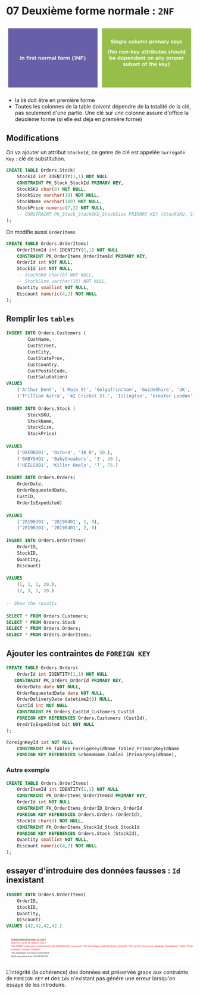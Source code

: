 # 07 Deuxième forme normale : `2NF`

<img src="assets/second-normal-form-jaq.png" alt="second-normal-form-jaq" style="zoom:50%;" />

- la `DB` doit être en première forme
- Toutes les colonnes de la table doivent dépendre de la totalité de la clé, pas seulement d'une partie. Une clé sur une colonne assure d'office la deuxième forme (si elle est déja en première forme)



## Modifications

On va ajouter un attribut `StockeId`, ce genre de clé est appelée `Surrogate Key` : clé de substitution.

```sql
CREATE TABLE Orders.Stock(
    StockId int IDENTITY(1,1) NOT NULL
    CONSTRAINT PK_Stock_StockId PRIMARY KEY,
	StockSKU char(8) NOT NULL,
    StockSize varchar(10) NOT NULL,
    StockName varchar(100) NOT NULL,
    StockPrice numeric(7,2) NOT NULL,
    -- CONSTRAINT PK_Stock_StockSKU_StockSize PRIMARY KEY (StockSKU, StockSize)
);
```

On modifie aussi `OrderItems`

```sql
CREATE TABLE Orders.OrderItems(
	OrderItemId int IDENTITY(1,1) NOT NULL
    CONSTRAINT PK_OrderItems_OrderItemId PRIMARY KEY,
    OrderId int NOT NULL,
    StockId int NOT NULL,
    -- StockSKU char(8) NOT NULL,
    -- StockSize varchar(10) NOT NULL,
    Quantity smallint NOT NULL,
    Discount numeric(4,2) NOT NULL
);
```



## Remplir les `tables`

```sql
INSERT INTO Orders.Customers (
        CustName, 
        CustStreet, 
        CustCity, 
        CustStateProv, 
        CustCountry, 
        CustPostalCode, 
        CustSalutation)
VALUES 
    ('Arthur Dent', '1 Main St', 'Golgafrincham', 'GuideShire', 'UK', '1MSGGS', 'Mr.'),
    ('Trillian Astra', '42 Cricket St.', 'Islington', 'Greater London', 'UK', '42CSIGL', 'Miss')

INSERT INTO Orders.Stock (
        StockSKU, 
        StockName, 
        StockSize, 
        StockPrice)

VALUES
    ('OXFORD01', 'Oxford', '10_D', 50.),
    ('BABYSHO1', 'BabySneakers', '3', 20.),
    ('HEELS001', 'Killer Heels', '7', 75.)

INSERT INTO Orders.Orders(
    OrderDate, 
    OrderRequestedDate, 
    CustID, 
    OrderIsExpedited)

VALUES 
    ('20190301', '20190401', 1, 0),
    ('20190301', '20190401', 2, 0)

INSERT INTO Orders.OrderItems(
    OrderID, 
    StockID,
    Quantity, 
    Discount)

VALUES
    (1, 1, 1, 20.),
    (2, 3, 1, 20.)

-- Show the results

SELECT * FROM Orders.Customers;
SELECT * FROM Orders.Stock
SELECT * FROM Orders.Orders;
SELECT * FROM Orders.OrderItems;
```



## Ajouter les contraintes de `FOREIGN KEY`

```sql
CREATE TABLE Orders.Orders(
	OrderId int IDENTITY(1,1) NOT NULL
   CONSTRAINT PK_Orders_OrderId PRIMARY KEY,
    OrderDate date NOT NULL,
    OrderRequestedDate date NOT NULL,
    OrderDeliveryDate datetime2(0) NULL,
    CustId int NOT NULL
    CONSTRAINT FK_Orders_CustId_Customers_CustId
    FOREIGN KEY REFERENCES Orders.Customers (CustId),
    OredrIsExpedited bit NOT NULL
);
```

```sql
ForeignKeyId int NOT NULL
    CONSTRAINT FK_Table1_ForeignKeyIdName_Table2_PrimaryKeyIdName
    FOREIGN KEY REFERENCES SchemaName.Table2 (PrimaryKeyIdName),
```



### Autre exemple

```sql
CREATE TABLE Orders.OrderItems(
	OrderItemId int IDENTITY(1,1) NOT NULL
    CONSTRAINT PK_OrderItems_OrderItemId PRIMARY KEY,
    OrderId int NOT NULL
    CONSTRAINT FK_OrderItems_OrderID_Orders_OrderId
    FOREIGN KEY REFERENCES Orders.Orders (OrderId),
    StockId char(8) NOT NULL,
    CONSTRAINT FK_OrderItems_StockId_Stock_StockId
    FOREIGN KEY REFERENCES Orders.Stock (StockId),
    Quantity smallint NOT NULL,
    Discount numeric(4,2) NOT NULL
);
```



## essayer d'introduire des données fausses : `Id` inexistant

```sql
INSERT INTO Orders.OrderItems(
    OrderID, 
    StockID,
    Quantity, 
    Discount)
VALUES (42,42,42,42.)
```

<img src="assets/constraint-of-foreign-key-preserve-data-integrity-uua.png" alt="constraint-of-foreign-key-preserve-data-integrity-uua" style="zoom:50%;" />

L'intégrité (la cohérence) des données est préservée grace aux contrainte de `FOREIGN KEY` et des `Ids` n'existant pas génére une erreur lorsqu'on essaye de les introduire.



